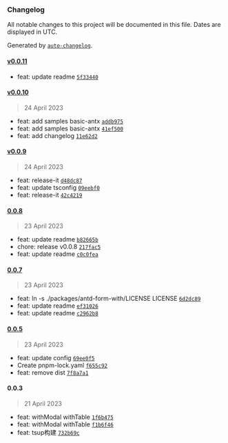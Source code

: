 ### Changelog

All notable changes to this project will be documented in this file. Dates are displayed in UTC.

Generated by [`auto-changelog`](https://github.com/CookPete/auto-changelog).

#### [v0.0.11](https://github.com/binghuis/antd-form-with/compare/v0.0.10...v0.0.11)

- feat: update readme [`5f33440`](https://github.com/binghuis/antd-form-with/commit/5f334400f0ee3410e7bb615ccc583b9a8a35e20f)

#### [v0.0.10](https://github.com/binghuis/antd-form-with/compare/v0.0.9...v0.0.10)

> 24 April 2023

- feat: add samples basic-antx [`addb975`](https://github.com/binghuis/antd-form-with/commit/addb975d298bcc0223314bb94f2010540eff850c)
- feat: add samples basic-antx [`41ef500`](https://github.com/binghuis/antd-form-with/commit/41ef500eeb0c3c16a5e3f3fbaaa78254608cfd75)
- feat: add changelog [`11e62d2`](https://github.com/binghuis/antd-form-with/commit/11e62d2367881775bb94c4f368f83100d0a890fc)

#### [v0.0.9](https://github.com/binghuis/antd-form-with/compare/0.0.8...v0.0.9)

> 24 April 2023

- feat: release-it [`d48dc87`](https://github.com/binghuis/antd-form-with/commit/d48dc87f7dd23d064730365cf79f947d046856cd)
- feat: update tsconfig [`09eebf0`](https://github.com/binghuis/antd-form-with/commit/09eebf0b2b6d9e64a28c79b789956282ff61141e)
- feat: release-it [`42c4219`](https://github.com/binghuis/antd-form-with/commit/42c4219b6d0539768336079868e2e860b9c7e4a0)

#### [0.0.8](https://github.com/binghuis/antd-form-with/compare/0.0.7...0.0.8)

> 23 April 2023

- feat: update readme [`b82665b`](https://github.com/binghuis/antd-form-with/commit/b82665b9105af81af4269126478c6f317fe46337)
- chore: release v0.0.8 [`217fac5`](https://github.com/binghuis/antd-form-with/commit/217fac55ef3e0836e177f9cdaf118a44de7ccf13)
- feat: update readme [`c0c0fea`](https://github.com/binghuis/antd-form-with/commit/c0c0fea64e170f0dc4466648ea3a0a079799ce7d)

#### [0.0.7](https://github.com/binghuis/antd-form-with/compare/0.0.5...0.0.7)

> 23 April 2023

- feat: ln -s ./packages/antd-form-with/LICENSE LICENSE [`6d2dc89`](https://github.com/binghuis/antd-form-with/commit/6d2dc8920dac0cd3f95d35331f2cadf85380c2c1)
- feat: update readme [`ef31026`](https://github.com/binghuis/antd-form-with/commit/ef31026fffab7643064be4146aa05fac4f8d3a44)
- feat: update readme [`c2962b8`](https://github.com/binghuis/antd-form-with/commit/c2962b8410d6f4059c7e0d8d07259443a13ec0f4)

#### [0.0.5](https://github.com/binghuis/antd-form-with/compare/0.0.3...0.0.5)

> 23 April 2023

- feat: update config [`69ee0f5`](https://github.com/binghuis/antd-form-with/commit/69ee0f557a1874655cc7d2c087235f6d489a6b67)
- Create pnpm-lock.yaml [`f655c92`](https://github.com/binghuis/antd-form-with/commit/f655c9222235d3e8de5589f2c540e3d02a294874)
- feat: remove dist [`7f8a7a1`](https://github.com/binghuis/antd-form-with/commit/7f8a7a1ecb0a490bb6f5d47d108a4c8d3e53b839)

#### 0.0.3

> 21 April 2023

- feat: withModal withTable [`1f6b475`](https://github.com/binghuis/antd-form-with/commit/1f6b475676f6597d90f053e53d6e5ba79a587abc)
- feat: withModal withTable [`f1b6f46`](https://github.com/binghuis/antd-form-with/commit/f1b6f46a8d7ac984cfb13ec97ab32b64caf5bd71)
- feat: tsup构建 [`732b69c`](https://github.com/binghuis/antd-form-with/commit/732b69c12ef701a55ac3d07fa9248aea07a76dce)

